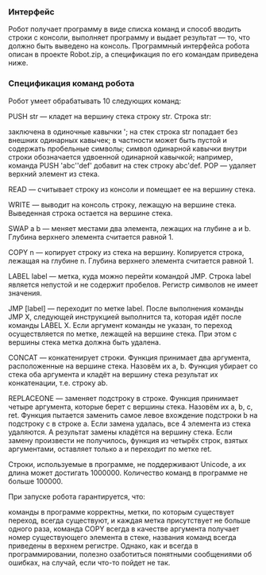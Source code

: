 ### Интерфейс ###
Робот получает программу в виде списка команд и способ вводить строки с консоли, выполняет программу и выдает результат — то, что должно быть выведено на консоль. Программный интерфейса робота описан в проекте Robot.zip, а спецификация по его командам приведена ниже.

### Спецификация команд робота ###
Робот умеет обрабатывать 10 следующих команд:

PUSH str — кладет на вершину стека строку str.
Строка str:

заключена в одиночные кавычки ';
на стек строка str попадает без внешних одинарных кавычек;
в частности может быть пустой и содержать пробельные символы;
символ одинарной кавычки внутри строки обозначается удвоенной одинарной кавычкой;
например, команда PUSH 'abc''def' добавит на стек строку abc'def.
POP — удаляет верхний элемент из стека.

READ — считывает строку из консоли и помещает ее на вершину стека.

WRITE — выводит на консоль строку, лежащую на вершине стека. Выведенная строка остается на вершине стека.

SWAP a b — меняет местами два элемента, лежащих на глубине a и b. Глубина верхнего элемента считается равной 1.

COPY n — копирует строку из стека на вершину. Копируется строка, лежащая на глубине n. Глубина верхнего элемента считается равной 1.

LABEL label — метка, куда можно перейти командой JMP. Строка label является непустой и не содержит пробелов. Регистр символов не имеет значения.

JMP [label] — переходит по метке label.
После выполнения команды JMP X, следующей инструкцией выполнится та, которая идёт после команды LABEL X. Если аргумент команды не указан, то переход осуществляется по метке, лежащей на вершине стека. При этом с вершины стека метка должна быть удалена.

CONCAT — конкатенирует строки. Функция принимает два аргумента, расположенные на вершине стека. Назовём их a, b. Функция убирает со стека оба аргумента и кладёт на вершину стека результат их конкатенации, т.е. строку ab.

REPLACEONE — заменяет подстроку в строке.
Функция принимает четыре аргумента, которые берет с вершины стека. Назовём их a, b, c, ret. Функция пытается заменить самое левое вхождение подстроки b на подстроку c в строке a. Если замена удалась, все 4 элемента из стека удаляются. А результат замены кладётся на вершину стека. Если замену произвести не получилось, функция из четырёх строк, взятых аргументами, оставляет только a и переходит по метке ret.

Строки, используемые в программе, не поддерживают Unicode, а их длина может достигать 1000000.
Количество команд в программе не больше 100000.

При запуске робота гарантируется, что:

команды в программе корректны,
метки, по которым существует переход, всегда существуют, и каждая метка присутствует не больше одного раза,
команда COPY всегда в качестве аргумента получает номер существующего элемента в стеке,
названия команд всегда приведены в верхнем регистре.
Однако, как и всегда в программировании, полезно озаботиться понятными сообщениями об ошибках, на случай, если что-то пойдет не так.
